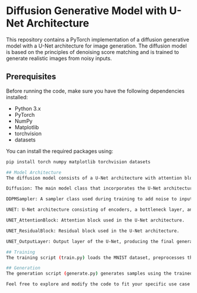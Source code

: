 # Diffusion Generative Model with U-Net Architecture

This repository contains a PyTorch implementation of a diffusion generative model with a U-Net architecture for image generation. The diffusion model is based on the principles of denoising score matching and is trained to generate realistic images from noisy inputs.

## Prerequisites

Before running the code, make sure you have the following dependencies installed:

- Python 3.x
- PyTorch
- NumPy
- Matplotlib
- torchvision
- datasets

You can install the required packages using:

```bash
pip install torch numpy matplotlib torchvision datasets

## Model Architecture
The diffusion model consists of a U-Net architecture with attention blocks and residual blocks. The architecture is designed to capture complex patterns and generate realistic images.

Diffusion: The main model class that incorporates the U-Net architecture with attention and residual blocks.

DDPMSampler: A sampler class used during training to add noise to input images based on the diffusion process.

UNET: U-Net architecture consisting of encoders, a bottleneck layer, and decoders.

UNET_AttentionBlock: Attention block used in the U-Net architecture.

UNET_ResidualBlock: Residual block used in the U-Net architecture.

UNET_OutputLayer: Output layer of the U-Net, producing the final generated image.

## Training
The training script (train.py) loads the MNIST dataset, preprocesses the data, and trains the diffusion model. Training configurations such as epochs, batch size, and learning rate can be adjusted within the script.

## Generation
The generation script (generate.py) generates samples using the trained diffusion model. Adjust the n_inference_steps parameter to control the level of noise in the generated images.

Feel free to explore and modify the code to fit your specific use case or dataset.
